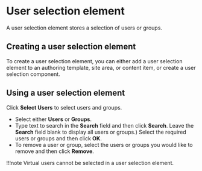 # User selection element

A user selection element stores a selection of users or groups.

## Creating a user selection element

To create a user selection element, you can either add a user selection element to an authoring template, site area, or content item, or create a user selection component.

## Using a user selection element

Click **Select Users** to select users and groups.

-   Select either **Users** or **Groups**.
-   Type text to search in the **Search** field and then click **Search**. Leave the **Search** field blank to display all users or groups.) Select the required users or groups and then click **OK**.
-   To remove a user or group, select the users or groups you would like to remove and then click **Remove**.

!!!note
    Virtual users cannot be selected in a user selection element.


